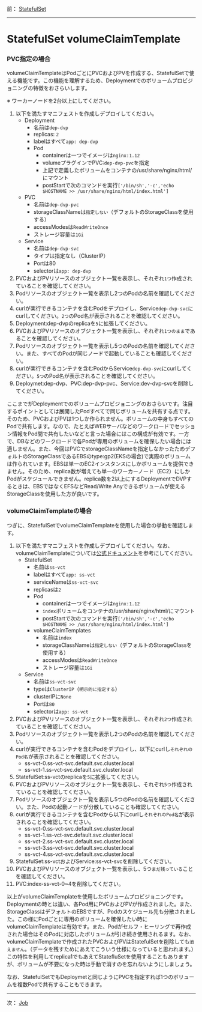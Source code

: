 前： [StatefulSet](StatefulSet.md)  

---

# StatefulSet volumeClaimTemplate

### PVC指定の場合
volumeClaimTemplateはPodごとにPVCおよびPVを作成する、StatefulSetで使える機能です。この機能を理解するため、Deploymentでのボリュームプロビジョニングの特徴をおさらいします。

※ ワーカーノードを2台以上にしてください。

1. 以下を満たすマニフェストを作成しデプロイしてください。
   - Deployment
     - 名前は``dep-dvp``
     - replicas: ``2``
     - labelはすべて``app: dep-dvp``
     - Pod
       - containerは一つでイメージは``nginx:1.12``
       - volumeプラグインでPVC:``dep-dvp-pvc``を指定
       - 上記で定義したボリュームをコンテナの/usr/share/nginx/html/にマウント
       - postStartで次のコマンドを実行``['/bin/sh','-c','echo $HOSTNAME >> /usr/share/nginx/html/index.html']``
   - PVC
     - 名前は``dep-dvp-pvc``
     - storageClassNameは``指定しない``（デフォルトのStorageClassを使用する）
     - accessModesは``ReadWriteOnce``
     - ストレージ容量は``1Gi``
   - Service
     - 名前は``dep-dvp-svc``
     - タイプは指定なし（ClusterIP）
     - Portは80
     - selectorは``app: dep-dvp``
2. PVCおよびPVリソースのオブジェクト一覧を表示し、それぞれ``1つ``作成されていることを確認してください。
3. Podリソースのオブジェクト一覧を表示し2つのPodの名前を確認してください。
4. curlが実行できるコンテナを含むPodをデプロイし、Service``dep-dvp-svc``にcurlしてください。``2つ``のPod名が表示されることを確認してください。
5. Deployment:dep-dvpのreplicaを``5``に拡張してください。
6. PVCおよびPVリソースのオブジェクト一覧を表示し、それぞれ``1つのまま``であることを確認してください。
7. Podリソースのオブジェクト一覧を表示し5つのPodの名前を確認してください。また、すべてのPodが同じノードで起動していることも確認してください。
8. curlが実行できるコンテナを含むPodからService``dep-dvp-svc``にcurlしてください。``5つ``のPod名が表示されることを確認してください。
9.  Deploymet:dep-dvp、PVC:dep-dvp-pvc、Service:dev-dvp-svcを削除してください。

ここまでがDeploymentでのボリュームプロビジョニングのおさらいです。注目するポイントとしては展開したPodすべてで同じボリュームを共有する点です。そのため、PVCおよびPVは1つしか作られません。ボリュームの中身もすべてのPodで共有します。なので、たとえばWEBサーバなどのワークロードでセッション情報をPod間で共有したいなどと言った場合にはこの構成が有効です。一方で、DBなどのワークロードで各Podが専用のボリュームを確保したい場合には適しません。また、今回はPVCでstorageClassNameを指定しなかったためデフォルトのStorageClassであるEBSのtype:gp2(EKSの場合)で実際のボリュームは作られています。EBSは単一のEC2インスタンスにしかボリュームを提供できません。そのため、replica数が増えても単一のワーカーノード（EC2）にしかPodがスケジュールできません。replica数を2以上にするDeploymentでDVPするときは、EBSではなくEFSなどRead/Write Anyできるボリュームが使えるStorageClassを使用した方が良いです。  

### volumeClaimTemplateの場合
つぎに、StatefulSetでvolumeClaimTemplateを使用した場合の挙動を確認します。

1. 以下を満たすマニフェストを作成しデプロイしてください。なお、volumeClaimTemplateについては[公式ドキュメント](https://kubernetes.io/docs/concepts/workloads/controllers/statefulset/#components)を参考にしてください。
   - StatefulSet
     - 名前は``ss-vct``
     - labelはすべて``app: ss-vct``
     - serviceNameは``ss-vct-svc``
     - replicasは``2``
     - Pod
       - containerは一つでイメージは``nginx:1.12``
       - ``index``ボリュームをコンテナの/usr/share/nginx/html/にマウント
       - postStartで次のコマンドを実行``['/bin/sh','-c','echo $HOSTNAME >> /usr/share/nginx/html/index.html']``
     - volumeClaimTemplates
       - 名前は``index``
       - storageClassNameは``指定しない``（デフォルトのStorageClassを使用する）
       - accessModesは``ReadWriteOnce``
       - ストレージ容量は``1Gi``
   - Service
     - 名前は``ss-vct-svc``
     - typeは``ClusterIP``（``明示的に指定する``）
     - clusterIPに``None``
     - Portは``80``
     - selectorは``app: ss-vct``
2. PVCおよびPVリソースのオブジェクト一覧を表示し、それぞれ``2つ``作成されていることを確認してください。
3. Podリソースのオブジェクト一覧を表示し2つのPodの名前を確認してください。
4. curlが実行できるコンテナを含むPodをデプロイし、以下にcurlし``それぞれのPod名``が表示されることを確認してください。
   - ss-vct-0.ss-vct-svc.default.svc.cluster.local
   - ss-vct-1.ss-vct-svc.default.svc.cluster.local
5. StatefulSet:ss-vctのreplicaを``5``に拡張してください。
6. PVCおよびPVリソースのオブジェクト一覧を表示し、それぞれ``5つ``作成されていることを確認してください。
7. Podリソースのオブジェクト一覧を表示し5つのPodの名前を確認してください。また、Podの起動ノードが分散していることも確認してください。
8. curlが実行できるコンテナを含むPodから以下にcurlし``それぞれのPod名``が表示されることを確認してください。
   - ss-vct-0.ss-vct-svc.default.svc.cluster.local
   - ss-vct-1.ss-vct-svc.default.svc.cluster.local
   - ss-vct-2.ss-vct-svc.default.svc.cluster.local
   - ss-vct-3.ss-vct-svc.default.svc.cluster.local
   - ss-vct-4.ss-vct-svc.default.svc.cluster.local
9. StatefulSet:ss-vctおよびService:ss-vct-svcを削除してください。
10. PVCおよびPVリソースのオブジェクト一覧を表示し、5つ``まだ残っている``ことを確認してください。
11. PVC:index-ss-vct-0~4を削除してください。

以上がvolumeClaimTemplateを使用したボリュームプロビジョニングです。Deploymentの時とは違い、各Pod用にPVCおよびPVが作成されました。また、StorageClassはデフォルトのEBSですが、Podのスケジュール先も分散されました。この様にPodごとに専用のボリュームを確保したい時にvolumeClaimTemplateは有効です。また、Podがセルフ・ヒーリングで再作成された場合はそのPodに対応したボリュームが引き続き使用されるます。なお、volumeClaimTemplateで作成されたPVCおよびPVはStatefulSetを削除しても``消えません``。（データを残すためにあえてこういう仕様になっていると思われます。）　この特性を利用してreplica1でもあえてStatefluSetを使用することもありますが、ボリュームが不要になった時は手動で消すのを忘れないようにしましょう。

なお、StatefulSetでもDeploymetと同じようにPVCを指定すれば1つのボリュームを複数Podで共有することもできます。

---

次： [Job](Job.md)  
